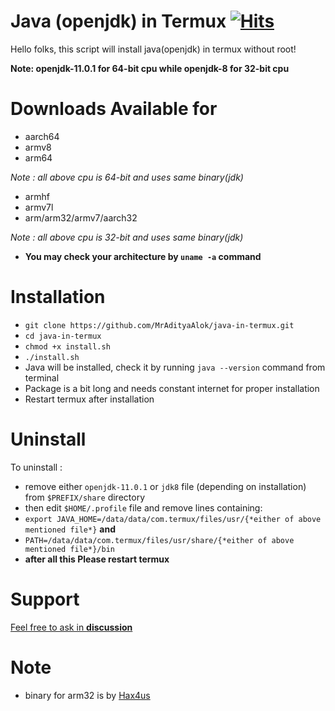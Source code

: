# Java (openjdk) in Termux        [![Hits](https://hits.seeyoufarm.com/api/count/incr/badge.svg?url=https%3A%2F%2Fgithub.com%2FMrAdityaAlok%2Fjava-in-termux&count_bg=%2367CB1B&title_bg=%23555555&icon=&icon_color=%23E7E7E7&title=hits&edge_flat=false)](https://hits.seeyoufarm.com)
Hello folks, this script will install java(openjdk) in termux without root!

**Note: openjdk-11.0.1 for 64-bit cpu while openjdk-8 for 32-bit cpu**

# Downloads Available for 
- aarch64
- armv8
- arm64

*Note : all above cpu is 64-bit and uses same binary(jdk)*

- armhf
- armv7l
- arm/arm32/armv7/aarch32

*Note : all above cpu is 32-bit and uses same binary(jdk)*

- **You may check your architecture by `uname -a` command**

# Installation
- `git clone https://github.com/MrAdityaAlok/java-in-termux.git`
- `cd java-in-termux`
- `chmod +x install.sh`
- `./install.sh`
- Java will be installed, check it by running `java --version` command from terminal
- Package is a bit long  and needs constant internet for proper installation
- Restart termux after installation

# Uninstall

To uninstall : 
- remove either `openjdk-11.0.1` or `jdk8` file (depending on installation) from `$PREFIX/share` directory
- then edit `$HOME/.profile` file and remove lines containing:
- `export JAVA_HOME=/data/data/com.termux/files/usr/{*either of above mentioned file*}` **and**
- `PATH=/data/data/com.termux/files/usr/share/{*either of above mentioned file*}/bin`
- **after all this Please restart termux**

# Support
[Feel free to ask in **discussion**](https://github.com/MrAdityaAlok/java-in-termux/discussions)

# Note
- binary for arm32 is by [Hax4us](https://github.com/Hax4us/java)
